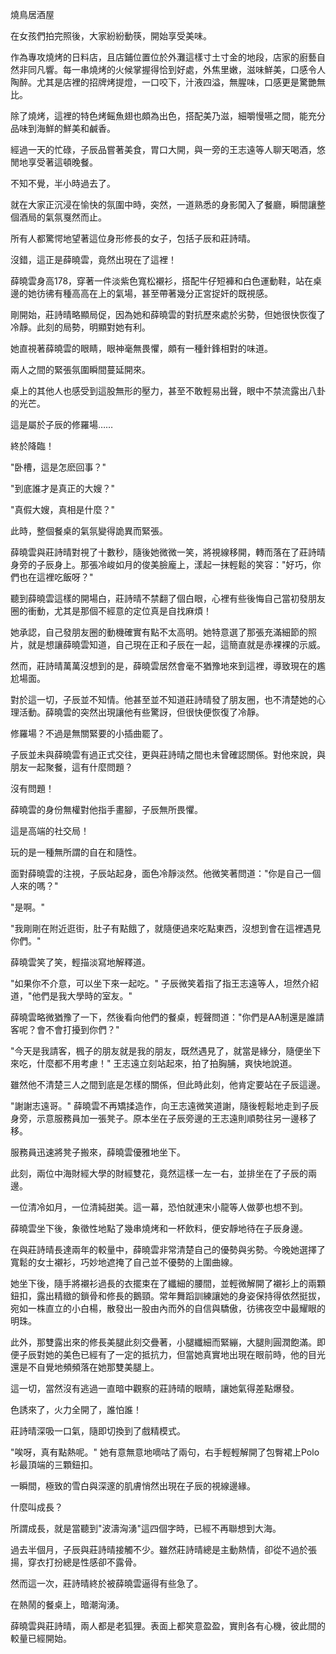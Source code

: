 燒鳥居酒屋

在女孩們拍完照後，大家紛紛動筷，開始享受美味。

作為專攻燒烤的日料店，且店鋪位置位於外灘這樣寸土寸金的地段，店家的廚藝自然非同凡響。每一串燒烤的火候掌握得恰到好處，外焦里嫩，滋味鮮美，口感令人陶醉。尤其是店裡的招牌烤提燈，一口咬下，汁液四溢，無腥味，口感更是驚艷無比。

除了燒烤，這裡的特色烤鳐魚翅也頗為出色，搭配美乃滋，細嚼慢嚥之間，能充分品味到海鮮的鮮美和鹹香。

經過一天的忙碌，子辰品嘗著美食，胃口大開，與一旁的王志遠等人聊天喝酒，悠閒地享受著這頓晚餐。

不知不覺，半小時過去了。

就在大家正沉浸在愉快的氛圍中時，突然，一道熟悉的身影闖入了餐廳，瞬間讓整個酒局的氣氛戛然而止。

所有人都驚愕地望著這位身形修長的女子，包括子辰和莊詩晴。

沒錯，這正是薛曉雲，竟然出現在了這裡！

薛曉雲身高178，穿著一件淡紫色寬松襯衫，搭配牛仔短褲和白色運動鞋，站在桌邊的她彷彿有種高高在上的氣場，甚至帶著幾分正宮捉奸的既視感。

剛開始，莊詩晴略顯局促，因為她和薛曉雲的對抗歷來處於劣勢，但她很快恢復了冷靜。此刻的局勢，明顯對她有利。

她直視著薛曉雲的眼睛，眼神毫無畏懼，頗有一種針鋒相對的味道。

兩人之間的緊張氛圍瞬間蔓延開來。

桌上的其他人也感受到這股無形的壓力，甚至不敢輕易出聲，眼中不禁流露出八卦的光芒。

這是屬於子辰的修羅場……

終於降臨！

"卧槽，這是怎麽回事？"

"到底誰才是真正的大嫂？"

"真假大嫂，真相是什麼？"

此時，整個餐桌的氣氛變得詭異而緊張。

薛曉雲與莊詩晴對視了十數秒，隨後她微微一笑，將視線移開，轉而落在了莊詩晴身旁的子辰身上。那張冷峻如月的俊美臉龐上，漾起一抹輕鬆的笑容："好巧，你們也在這裡吃飯呀？"

聽到薛曉雲這樣的開場白，莊詩晴不禁翻了個白眼，心裡有些後悔自己當初發朋友圈的衝動，尤其是那個不經意的定位真是自找麻煩！

她承認，自己發朋友圈的動機確實有點不太高明。她特意選了那張充滿細節的照片，就是想讓薛曉雲知道，自己現在正和子辰在一起，這簡直就是赤裸裸的示威。

然而，莊詩晴萬萬沒想到的是，薛曉雲居然會毫不猶豫地來到這裡，導致現在的尷尬場面。

對於這一切，子辰並不知情。他甚至並不知道莊詩晴發了朋友圈，也不清楚她的心理活動。薛曉雲的突然出現讓他有些驚訝，但很快便恢復了冷靜。

修羅場？不過是無關緊要的小插曲罷了。

子辰並未與薛曉雲有過正式交往，更與莊詩晴之間也未曾確認關係。對他來說，與朋友一起聚餐，這有什麼問題？

沒有問題！

薛曉雲的身份無權對他指手畫腳，子辰無所畏懼。

這是高端的社交局！

玩的是一種無所謂的自在和隨性。

面對薛曉雲的注視，子辰站起身，面色冷靜淡然。他微笑著問道："你是自己一個人來的嗎？"

"是啊。"

"我剛剛在附近逛街，肚子有點餓了，就隨便過來吃點東西，沒想到會在這裡遇見你們。"

薛曉雲笑了笑，輕描淡寫地解釋道。


"如果你不介意，可以坐下來一起吃。" 子辰微笑着指了指王志遠等人，坦然介紹道，"他們是我大學時的室友。"

薛曉雲略微猶豫了一下，然後看向他們的餐桌，輕聲問道："你們是AA制還是誰請客呢？會不會打擾到你們？"

"今天是我請客，楓子的朋友就是我的朋友，既然遇見了，就當是緣分，隨便坐下來吃，什麼都不用考慮！" 王志遠立刻站起來，拍了拍胸脯，爽快地說道。

雖然他不清楚三人之間到底是怎樣的關係，但此時此刻，他肯定要站在子辰這邊。

"謝謝志遠哥。" 薛曉雲不再矯揉造作，向王志遠微笑道謝，隨後輕鬆地走到子辰身旁，示意服務員加一張凳子。原本坐在子辰旁邊的王志遠則順勢往另一邊移了移。

服務員迅速將凳子搬來，薛曉雲優雅地坐下。

此刻，兩位中海財經大學的財經雙花，竟然這樣一左一右，並排坐在了子辰的兩邊。

一位清冷如月，一位清純甜美。這一幕，恐怕就連宋小龍等人做夢也想不到。

薛曉雲坐下後，象徵性地點了幾串燒烤和一杯飲料，便安靜地待在子辰身邊。

在與莊詩晴長達兩年的較量中，薛曉雲非常清楚自己的優勢與劣勢。今晚她選擇了寬鬆的女士襯衫，巧妙地遮掩了自己並不優勢的上圍曲線。

她坐下後，隨手將襯衫過長的衣擺束在了纖細的腰間，並輕微解開了襯衫上的兩顆鈕扣，露出精緻的鎖骨和修長的鵝頸。常年舞蹈訓練讓她的身姿保持得依然挺拔，宛如一株直立的小白楊，散發出一股由內而外的自信與驕傲，彷彿夜空中最耀眼的明珠。

此外，那雙露出來的修長美腿此刻交疊著，小腿纖細而緊繃，大腿則圓潤飽滿。即便子辰對她的美色已經有了一定的抵抗力，但當她真實地出現在眼前時，他的目光還是不自覺地頻頻落在她那雙美腿上。

這一切，當然沒有逃過一直暗中觀察的莊詩晴的眼睛，讓她氣得差點爆發。

色誘來了，火力全開了，誰怕誰！

莊詩晴深吸一口氣，隨即切換到了戲精模式。

"唉呀，真有點熱呢。" 她有意無意地嘀咕了兩句，右手輕輕解開了包臀裙上Polo衫最頂端的三顆鈕扣。

一瞬間，極致的雪白與深邃的肌膚悄然出現在子辰的視線邊緣。

什麼叫成長？

所謂成長，就是當聽到"波濤洶湧"這四個字時，已經不再聯想到大海。

過去半個月，子辰與莊詩晴接觸不少。雖然莊詩晴總是主動熱情，卻從不過於張揚，穿衣打扮總是性感卻不露骨。

然而這一次，莊詩晴終於被薛曉雲逼得有些急了。

在熱鬧的餐桌上，暗潮洶湧。

薛曉雲與莊詩晴，兩人都是老狐狸。表面上都笑意盈盈，實則各有心機，彼此間的較量已經開始。